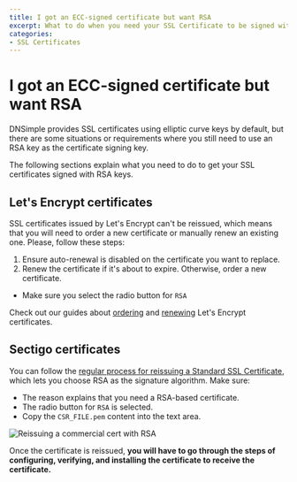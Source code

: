 ```yaml
---
title: I got an ECC-signed certificate but want RSA
excerpt: What to do when you need your SSL Certificate to be signed with an RSA key.
categories:
- SSL Certificates
---
```


# I got an ECC-signed certificate but want RSA

DNSimple provides SSL certificates using elliptic curve keys by default, but there are some situations or requirements where you still need to use an RSA key as the certificate signing key. 

The following sections explain what you need to do to get your SSL certificates signed with RSA keys.

## Let's Encrypt certificates

SSL certificates issued by Let's Encrypt can't be reissued, which means that you will need to order a new certificate or manually renew an existing one. Please, follow these steps:

1. Ensure auto-renewal is disabled on the certificate you want to replace.
2. Renew the certificate if it's about to expire. Otherwise, order a new certificate.
  * Make sure you select the radio button for `RSA`

Check out our guides about [ordering](http://localhost:3000/articles/renewing-lets-encrypt-ssl-certificate/) and [renewing](articles/ordering-lets-encrypt-certificate/) Let's Encrypt certificates.

## Sectigo certificates

You can follow the [regular process for reissuing a Standard SSL Certificate](/articles/reissuing-ssl-certificate/), which lets you choose RSA as the signature algorithm. Make sure:

* The reason explains that you need a RSA-based certificate.
* The radio button for `RSA` is selected.
* Copy the `CSR_FILE.pem` content into the text area.

![Reissuing a commercial cert with RSA](/files/reissue_commercial_cert_with_rsa.png)

Once the certificate is reissued, **you will have to go through the steps of configuring, verifying, and installing the certificate to receive the certificate.**
